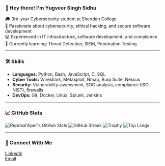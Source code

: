 ### 👋 Hey there! I'm Yugveer Singh Sidhu

🎓 3rd-year Cybersecurity student at Sheridan College  
🔐 Passionate about cybersecurity, ethical hacking, and secure software development  
💻 Experienced in IT infrastructure, software development, and compliance 
📂 Currently learning: Threat Detection, SIEM, Penetration Testing  

---

### 🛠️ Skills
- **Languages:** Python, Bash, JavaScript, C, SQL  
- **Cyber Tools:** Wireshark, Metasploit, Nmap, Burp Suite, Nessus  
- **Security:** Vulnerability assessment, SOC analysis, compliance (ISO, NIST), firewalls 
- **DevOps:** Git, Docker, Linux, Splunk, Jenkins  

---

### 📈 GitHub Stats
![ReprisalViper's GitHub Stats](https://github-readme-stats.vercel.app/api?username=ReprisalViper&show_icons=true&theme=tokyonight&hide_title=false&hide_border=false&cache_seconds=1)
![GitHub Streak](https://streak-stats.demolab.com?user=ReprisalViper&theme=tokyonight&cacheBust=1)
![Trophy](https://github-profile-trophy.vercel.app/?username=ReprisalViper&theme=tokyonight&margin-w=10&column=4&cacheBust=1)
![Top Langs](https://github-readme-stats.vercel.app/api/top-langs/?username=ReprisalViper&layout=compact&theme=tokyonight&cache_seconds=1)


---
### 🔗 Connect With Me
[LinkedIn](https://www.linkedin.com/in/sidhuyug)  
[Email](mailto:yugveer.73@gmail.com)


